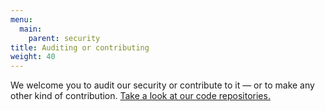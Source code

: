 ```yaml
---
menu:
  main:
    parent: security
title: Auditing or contributing
weight: 40
---
```


We welcome you to audit our security or contribute to it — or to make any other kind of contribution. [Take a look at our code repositories.](https://docs.cloud.gov/ops/repos/)

